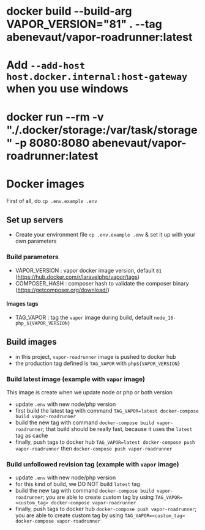 #
# docker build --build-arg VAPOR_VERSION="81" . --tag abenevaut/vapor-roadrunner:latest
#
# Add `--add-host host.docker.internal:host-gateway` when you use windows
# docker run --rm -v "./.docker/storage:/var/task/storage" -p 8080:8080 abenevaut/vapor-roadrunner:latest
#

# Docker images

First of all, do `cp .env.example .env`

## Set up servers

- Create your environment file `cp .env.example .env` & set it up with your own parameters

### Build parameters

- VAPOR_VERSION : vapor docker image version, default `81` (https://hub.docker.com/r/laravelphp/vapor/tags)
- COMPOSER_HASH : composer hash to validate the composer binary (https://getcomposer.org/download/)

#### Images tags

- TAG_VAPOR : tag the `vapor` image during build, default `node_16-php_${VAPOR_VERSION}`

## Build images

- in this project, `vapor-roadrunner` image is pushed to docker hub
- the production tag defined is `TAG_VAPOR` with `php${VAPOR_VERSION}`

### Build latest image (example with `vapor` image)

This image is create when we update node or php or both version

- update `.env` with new node/php version
- first build the latest tag with command `TAG_VAPOR=latest docker-compose build vapor-roadrunner`
- build the new tag with command `docker-compose build vapor-roadrunner`; that build should be really fast, because it uses the `latest` tag as cache
- finally, push tags to docker hub `TAG_VAPOR=latest docker-compose push vapor-roadrunner` then `docker-compose push vapor-roadrunner`

### Build unfollowed revision tag (example with `vapor` image)

- update `.env` with new node/php version
- for this kind of build, we DO NOT build `latest` tag
- build the new tag with command `docker-compose build vapor-roadrunner`; you are able to create custom tag by using  `TAG_VAPOR=<custom_tag> docker-compose vapor-roadrunner`
- finally, push tags to docker hub `docker-compose push vapor-roadrunner`; you are able to create custom tag by using  `TAG_VAPOR=<custom_tag> docker-compose vapor-roadrunner`
